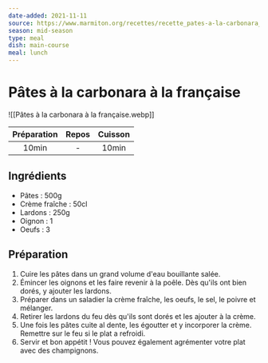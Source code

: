 ```yaml
---
date-added: 2021-11-11
source: https://www.marmiton.org/recettes/recette_pates-a-la-carbonara_80453.aspx
season: mid-season
type: meal
dish: main-course
meal: lunch
---
```


# Pâtes à la carbonara à la française

![[Pâtes à la carbonara à la française.webp]]

| Préparation | Repos | Cuisson |
|:-----------:|:-----:|:-------:|
|    10min    |   -   |  10min  |

## Ingrédients

- Pâtes : 500g
- Crème fraîche : 50cl
- Lardons : 250g
- Oignon : 1
- Oeufs : 3

## Préparation

1. Cuire les pâtes dans un grand volume d'eau bouillante salée.
2. Émincer les oignons et les faire revenir à la poêle. Dès qu'ils ont bien dorés, y ajouter les lardons.
3. Préparer dans un saladier la crème fraîche, les oeufs, le sel, le poivre et mélanger.
4. Retirer les lardons du feu dès qu'ils sont dorés et les ajouter à la crème.
5. Une fois les pâtes cuite al dente, les égoutter et y incorporer la crème. Remettre sur le feu si le plat a refroidi.
6. Servir et bon appétit ! Vous pouvez également agrémenter votre plat avec des champignons.
